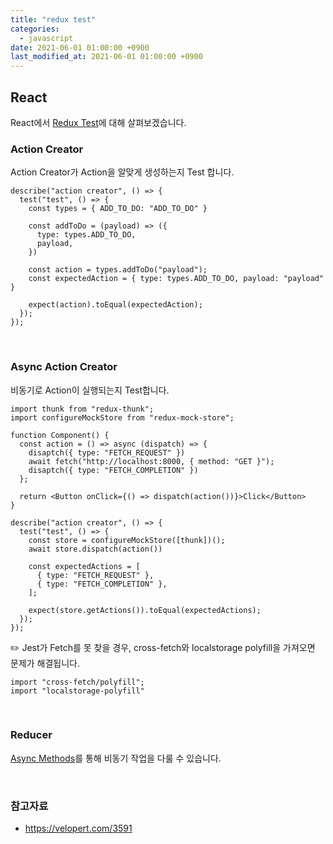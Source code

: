 ```yaml
---
title: "redux test"
categories: 
  - javascript
date: 2021-06-01 01:00:00 +0900
last_modified_at: 2021-06-01 01:00:00 +0900
---
```


## React
React에서 [Redux Test](https://redux.js.org/recipes/writing-tests)에 대해 살펴보겠습니다.

### Action Creator
Action Creator가 Action을 알맞게 생성하는지 Test 합니다.

```
describe("action creator", () => {
  test("test", () => {
    const types = { ADD_TO_DO: "ADD_TO_DO" }
  
    const addToDo = (payload) => ({
      type: types.ADD_TO_DO,
      payload,
    })
  
    const action = types.addToDo("payload");
    const expectedAction = { type: types.ADD_TO_DO, payload: "payload" }

    expect(action).toEqual(expectedAction);
  });
});
```

<br>

### Async Action Creator
비동기로 Action이 실행되는지 Test합니다.

```
import thunk from "redux-thunk";
import configureMockStore from "redux-mock-store";

function Component() {
  const action = () => async (dispatch) => {
    disaptch({ type: "FETCH_REQUEST" })
    await fetch("http://localhost:8000, { method: "GET }");
    disaptch({ type: "FETCH_COMPLETION" })
  };
  
  return <Button onClick={() => dispatch(action())}>Click</Button>
}

describe("action creator", () => {
  test("test", () => {
    const store = configureMockStore([thunk])();
    await store.dispatch(action())
  
    const expectedActions = [
      { type: "FETCH_REQUEST" },
      { type: "FETCH_COMPLETION" },
    ];
    
    expect(store.getActions()).toEqual(expectedActions);
  });
});
```

✏️ Jest가 Fetch를 못 찾을 경우, cross-fetch와 localstorage polyfill을 가져오면 문제가 해결됩니다.

```
import "cross-fetch/polyfill";
import "localstorage-polyfill"
```

<br>

### Reducer
[Async Methods](https://testing-library.com/docs/dom-testing-library/api-async)를 통해 비동기 작업을 다룰 수 있습니다.

<br>

### 참고자료
- https://velopert.com/3591
